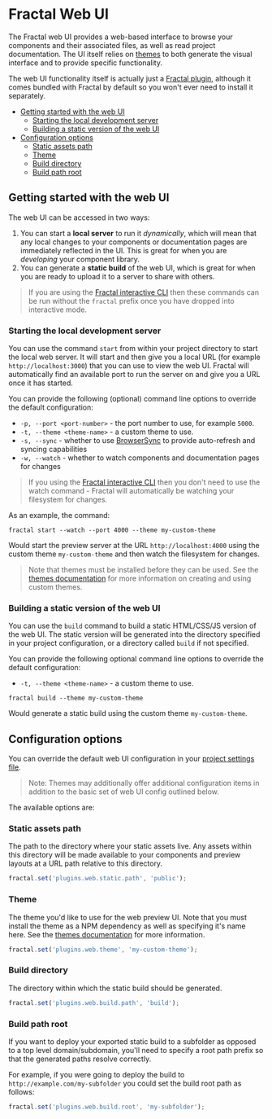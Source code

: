 # Fractal Web UI

The Fractal web UI provides a web-based interface to browse your components and their associated files, as well as read project documentation. The UI itself relies on [themes](/docs/web/themes.md) to both generate the visual interface and to provide specific functionality.

The web UI functionality itself is actually just a [Fractal plugin](/docs/plugins/overview.md), although it comes bundled with Fractal by default so you won't ever need to install it separately.

<!-- START doctoc generated TOC please keep comment here to allow auto update -->
<!-- DON'T EDIT THIS SECTION, INSTEAD RE-RUN doctoc TO UPDATE -->


- [Getting started with the web UI](#getting-started-with-the-web-ui)
  - [Starting the local development server](#starting-the-local-development-server)
  - [Building a static version of the web UI](#building-a-static-version-of-the-web-ui)
- [Configuration options](#configuration-options)
  - [Static assets path](#static-assets-path)
  - [Theme](#theme)
  - [Build directory](#build-directory)
  - [Build path root](#build-path-root)

<!-- END doctoc generated TOC please keep comment here to allow auto update -->

## Getting started with the web UI

The web UI can be accessed in two ways:

1. You can start a **local server** to run it *dynamically*, which will mean that any local changes to your components or documentation pages are immediately reflected in the UI. This is great for when you are *developing* your component library.
2. You can generate a **static build** of the web UI, which is great for when you are ready to upload it to a server to share with others.

> If you are using the [Fractal interactive CLI](/docs/commands/overview.md#the-fractal-interactive-cli-sparkles) then these commands can be run without the `fractal` prefix once you have dropped into interactive mode.

### Starting the local development server

You can use the command `start` from within your project directory to start the local web server. It will start and then give you a local URL (for example `http://localhost:3000`) that you can use to view the web UI. Fractal will automatically find an available port to run the server on and give you a URL once it has started.

You can provide the following (optional) command line options to override the default configuration:

* `-p, --port <port-number>` - the port number to use, for example `5000`.
* `-t, --theme <theme-name>` - a custom theme to use.
* `-s, --sync` - whether to use [BrowserSync](https://www.browsersync.io) to provide auto-refresh and syncing capabilities
* `-w, --watch` - whether to watch components and documentation pages for changes

> If you using the [Fractal interactive CLI](/docs/overview.md#the-fractal-interactive-cli-sparkles) then you don't need to use the watch command - Fractal will automatically be watching your filesystem for changes.

As an example, the command:

```shell
fractal start --watch --port 4000 --theme my-custom-theme
```

Would start the preview server at the URL `http://localhost:4000` using the custom theme `my-custom-theme` and then watch the filesystem for changes.

> Note that themes must be installed before they can be used. See the [themes documentation](/docs/web/themes.md) for more information on creating and using custom themes.

### Building a static version of the web UI

You can use the `build` command to build a static HTML/CSS/JS version of the web UI. The static version will be generated into the directory specified in your project configuration, or a directory called `build` if not specified.

You can provide the following optional  command line options to override the default configuration:

* `-t, --theme <theme-name>` - a custom theme to use.

```shell
fractal build --theme my-custom-theme
```

Would generate a static build using the custom theme `my-custom-theme`.

## Configuration options

You can override the default web UI configuration in your [project settings file](#web-ui-settings).

> Note: Themes may additionally offer additional configuration items in addition to the basic set of web UI config outlined below.

 The available options are:

### Static assets path

The path to the directory where your static assets live. Any assets within this directory will be made available to your components and preview layouts at a URL path relative to this directory.

```js
fractal.set('plugins.web.static.path', 'public');
```
### Theme

The theme you'd like to use for the web preview UI. Note that you must install the theme as a NPM dependency as well as specifying it's name here. See the [themes documentation](/docs/web/themes.md) for more information.

```js
fractal.set('plugins.web.theme', 'my-custom-theme');
```

### Build directory

The directory within which the static build should be generated.

```js
fractal.set('plugins.web.build.path', 'build');
```

### Build path root

If you want to deploy your exported static build to a subfolder as opposed to a top level domain/subdomain, you'll need to specify a root path prefix so that the generated paths resolve correctly.

For example, if you were going to deploy the build to `http://example.com/my-subfolder` you could set the build root path as follows:

```js
fractal.set('plugins.web.build.root', 'my-subfolder');
```
